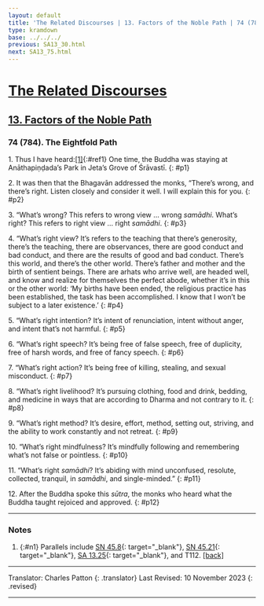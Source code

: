 ```yaml
---
layout: default
title: 'The Related Discourses | 13. Factors of the Noble Path | 74 (784). The Eightfold Path'
type: kramdown
base: ../../../
previous: SA13_30.html
next: SA13_75.html
---
```


# [The Related Discourses](../index.html)
## [13. Factors of the Noble Path](index.html)
### 74 (784). The Eightfold Path

1\. Thus I have heard:[\[1\]](#n1){:#ref1} One time, the Buddha was staying at Anāthapiṇḍada’s Park in Jeta’s Grove of Śrāvastī.
{: #p1}

2\. It was then that the Bhagavān addressed the monks, “There’s wrong, and there’s right. Listen closely and consider it well. I will explain this for you.
{: #p2}

3\. “What’s wrong? This refers to wrong view … wrong <em>samādhi</em>. What’s right? This refers to right view … right <em>samādhi</em>.
{: #p3}

4\. “What’s right view? It’s refers to the teaching that there’s generosity, there’s the teaching, there are observances, there are good conduct and bad conduct, and there are the results of good and bad conduct. There’s this world, and there’s the other world. There’s father and mother and the birth of sentient beings. There are arhats who arrive well, are headed well, and know and realize for themselves the perfect abode, whether it’s in this or the other world: ‘My births have been ended, the religious practice has been established, the task has been accomplished. I know that I won’t be subject to a later existence.’
{: #p4}

5\. “What’s right intention? It’s intent of renunciation, intent without anger, and intent that’s not harmful.
{: #p5}

6\. “What’s right speech? It’s being free of false speech, free of duplicity, free of harsh words, and free of fancy speech.
{: #p6}

7\. “What’s right action? It’s being free of killing, stealing, and sexual misconduct.
{: #p7}

8\. “What’s right livelihood? It’s pursuing clothing, food and drink, bedding, and medicine in ways that are according to Dharma and not contrary to it.
{: #p8}

9\. “What’s right method? It’s desire, effort, method, setting out, striving, and the ability to work constantly and not retreat.
{: #p9}

10\. “What’s right mindfulness? It’s mindfully following and remembering what’s not false or pointless.
{: #p10}

11\. “What’s right <em>samādhi</em>? It’s abiding with mind unconfused, resolute, collected, tranquil, in <em>samādhi</em>, and single-minded.”
{: #p11}

12\. After the Buddha spoke this <em>sūtra</em>, the monks who heard what the Buddha taught rejoiced and approved.
{: #p12}

---

### Notes
1. {:#n1} Parallels include [SN 45.8](https://suttacentral.net/sn45.8){: target="_blank"}, [SN 45.21](https://suttacentral.net/sn45.21){: target="_blank"}, [SA 13.25](SA13_25.html){: target="_blank"}, and T112. [\[back\]](#ref1)

---

Translator: Charles Patton
{: .translator}
Last Revised: 10 November 2023
{: .revised}

---